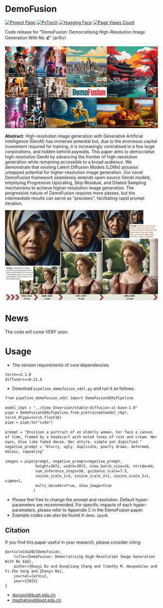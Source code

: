 # DemoFusion
[![Project Page](https://img.shields.io/badge/Project-Page-green.svg)](https://ruoyidu.github.io/demofusion/demofusion.html)
[![PyTorch](https://img.shields.io/badge/PyTorch-v2.1.0-red.svg)](https://pytorch.org/)
[![Hugging Face](https://img.shields.io/badge/Hugging%20Face-Diffusers-orange.svg)](https://huggingface.co/docs/diffusers/index)
[![Page Views Count](https://badges.toozhao.com/badges/01HFMAPCVTA1T32KN2PASNYGYK/blue.svg)](https://badges.toozhao.com/stats/01HFMAPCVTA1T32KN2PASNYGYK "Get your own page views count badge on badges.toozhao.com")

Code release for "DemoFusion: Democratising High-Resolution Image Generation With No 💰" (arXiv）

<img src="illustration.jpg" width="800"/>

**Abstract**: High-resolution image generation with Generative Artificial Intelligence (GenAI) has immense potential but, due to the enormous capital investment required for training, it is increasingly centralised to a few large corporations, and hidden behind paywalls. This paper aims to democratise high-resolution GenAI by advancing the frontier of high-resolution generation while remaining accessible to a broad audience. We demonstrate that existing Latent Diffusion Models (LDMs) possess untapped potential for higher-resolution image generation. Our novel DemoFusion framework seamlessly extends open-source GenAI models, employing Progressive Upscaling, Skip Residual, and Dilated Sampling mechanisms to achieve higher-resolution image generation. The progressive nature of DemoFusion requires more passes, but the intermediate results can serve as "previews", facilitating rapid prompt iteration.

<img src="progressive_process.jpg" width="800"/>

# News
The code will come VERY soon.

# Usage
- The version requirements of core dependencies.
```
torch==2.1.0
diffusers==0.21.4
```
- Download `pipeline_demofusion_sdxl.py` and run it as follows. 
```
from pipeline_demofusion_sdxl import DemoFusionSDXLPipeline

model_ckpt = "../View_Inversion/stable-diffusion-xl-base-1.0"
pipe = DemoFusionSDXLPipeline.from_pretrained(model_ckpt, torch_dtype=torch.float16)
pipe = pipe.to("cuda")

prompt = "Envision a portrait of an elderly woman, her face a canvas of time, framed by a headscarf with muted tones of rust and cream. Her eyes, blue like faded denim. Her attire, simple yet dignified."
negative_prompt = "blurry, ugly, duplicate, poorly drawn, deformed, mosaic, repeating"

images = pipe(prompt, negative_prompt=negative_prompt,
              height=3072, width=3072, view_batch_size=16, stride=64,
              num_inference_steps=50, guidance_scale=7.5,
              cosine_scale_1=3, cosine_scale_2=1, cosine_scale_3=1, sigma=1,
              multi_decoder=True, show_image=True
             )
```
- Please feel free to change the prompt and resolution. Default hyper-parameters are recommended. For specific impacts of each hyper-parameters, please refer to Appendix C
                in the DemoFusion paper.
- Example codes can also be found in `demo.ipynb`.


## Citation
If you find this paper useful in your research, please consider citing:
```
@article{du2023demofusion,
    title={DemoFusion: Democratising High-Resolution Image Generation With No $$$},
    author={Ruoyi Du and Dongliang Chang and Timothy M. Hospedales and Yi-Zhe Song and Zhanyu Ma},
    journal={arXiv},
    year={2023}
}
```
- duruoyi@bupt.edu.cn
- mazhanyu@bupt.edu.cn
